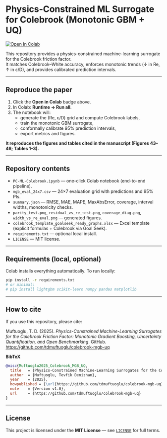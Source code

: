 # Physics-Constrained ML Surrogate for Colebrook (Monotonic GBM + UQ)

[![Open In Colab](https://colab.research.google.com/assets/colab-badge.svg)](https://colab.research.google.com/github/tdmuftuoglu/colebrook-mgb-uq/blob/main/PC-ML-Colebrook.ipynb)

This repository provides a physics-constrained machine-learning surrogate for the Colebrook friction factor.  
It matches Colebrook–White accuracy, enforces monotonic trends (↓ in Re, ↑ in ε/D), and provides calibrated prediction intervals.

---

## Reproduce the paper

1. Click the **Open in Colab** badge above.  
2. In Colab: **Runtime → Run all**.  
3. The notebook will:
   - generate the (Re, ε/D) grid and compute Colebrook labels,
   - train the monotonic GBM surrogate,
   - conformally calibrate 95% prediction intervals,
   - export metrics and figures.

**It reproduces the figures and tables cited in the manuscript (Figures 43–46; Tables 1–3).**

---

## Repository contents

- `PC-ML-Colebrook.ipynb` — one-click Colab notebook (end-to-end pipeline).  
- `mgb_eval_24x7.csv` — 24×7 evaluation grid with predictions and 95% PIs.  
- `summary.json` — RMSE, MAE, MAPE, MaxAbsError, coverage, interval widths, monotonicity checks.  
- `parity_test.png`, `residual_vs_re_test.png`, `coverage_diag.png`, `width_vs_re_eval.png` — generated figures.  
- `colebrook_template_goalseek_ready_graphs.xlsx` — Excel template (explicit formulas + Colebrook via Goal Seek).  
- `requirements.txt` — optional local install.  
- `LICENSE` — MIT license.

---

## Requirements (local, optional)

Colab installs everything automatically. To run locally:

~~~bash
pip install -r requirements.txt
# or minimal:
# pip install lightgbm scikit-learn numpy pandas matplotlib
~~~

---

## How to cite

If you use this repository, please cite:

Muftuoglu, T. D. (2025). *Physics-Constrained Machine-Learning Surrogates for the Colebrook Friction Factor: Monotonic Gradient Boosting, Uncertainty Quantification, and Open Benchmarking*. GitHub. https://github.com/tdmuftuoglu/colebrook-mgb-uq

**BibTeX**
~~~bibtex
@misc{Muftuoglu2025_Colebrook_MGB_UQ,
  title   = {Physics-Constrained Machine-Learning Surrogates for the Colebrook Friction Factor: Monotonic Gradient Boosting, Uncertainty Quantification, and Open Benchmarking},
  author  = {Muftuoglu, Tevfik Denizhan},
  year    = {2025},
  howpublished = {\url{https://github.com/tdmuftuoglu/colebrook-mgb-uq}},
  note    = {Version v1.0},
  url     = {https://github.com/tdmuftuoglu/colebrook-mgb-uq}
}
~~~

---

## License

This project is licensed under the **MIT License** — see [`LICENSE`](LICENSE) for full terms.
